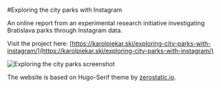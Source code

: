 #Exploring the city parks with Instagram

An online report from an experimental research initiative investigating Bratislava parks through Instagram data.

Visit the project here: [https://karolpiekar.ski/exploring-city-parks-with-instagram/](https://karolpiekar.ski/exploring-city-parks-with-instagram/)

![Exploring the city parks screenshot](https://karolpiekar.ski/images/exploring-city-parks-screenshot.png)

The website is based on Hugo-Serif theme by [zerostatic.io](https://zerostatic.io).